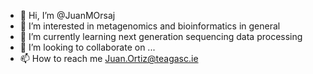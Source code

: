 - 👋 Hi, I’m @JuanMOrsaj
- 👀 I’m interested in metagenomics and bioinformatics in general
- 🌱 I’m currently learning next generation sequencing data processing
- 💞️ I’m looking to collaborate on ...
- 📫 How to reach me Juan.Ortiz@teagasc.ie

<!---
JuanMOrsaj/JuanMOrsaj is a ✨ special ✨ repository because its `README.md` (this file) appears on your GitHub profile.
You can click the Preview link to take a look at your changes.
--->
